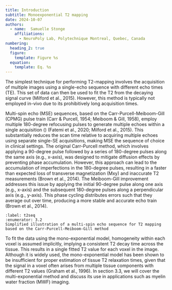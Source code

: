 ```yaml
---
title: Introduction
subtitle: Monoexponential T2 mapping
date: 2024-10-07
authors:
  - name:  Samuelle Stonge
    affiliations:
      - NeuroPoly Lab, Polytechnique Montreal, Quebec, Canada
numbering:
  heading_2: true
  figure:
    template: Figure %s
  equation:
    template: Eq. %s
---
```


The simplest technique for performing T2-mapping involves the acquisition of multiple images using a single-echo sequence with different echo times (TE). This set of data can then be used to fit the T2 from the decaying signal curve (Milford et al., 2015). However, this method is typically not employed in-vivo due to its prohibitively long acquisition times. 

Multi-spin echo (MSE) sequences, based on the Carr-Purcell-Meiboom-Gill (CPMG) pulse train (Carr & Purcell, 1954; Meiboom & Gill, 1958), employ multiple 180-degree refocusing pulses to generate multiple echoes within a single acquisition ([](#t2seq)) (Fatemi et al., 2020; Milford et al., 2015). This substantially reduces the scan time relative to acquiring multiple echoes using separate single-SE acquisitions, making MSE the sequence of choice in clinical settings. 
The original Carr-Purcell method, which involves applying a 90-degree pulse followed by a series of 180-degree pulses along the same axis (e.g., x-axis), was designed to mitigate diffusion effects by preventing phase accumulation. However, this approach can lead to the accumulation of imperfections in the 180-degree pulses, resulting in a faster than expected loss of transverse magnetization (Mxy) and inaccurate T2 measurements (Brown et al., 2014). The Meiboom-Gill improvement addresses this issue by applying the initial 90-degree pulse along one axis (e.g., x-axis) and the subsequent 180-degree pulses along a perpendicular axis (e.g., y-axis). This phase cycling distributes errors such that they average out over time, producing a more stable and accurate echo train (Brown et al., 2014).


```{figure} img/t2_sequence.png
:label: t2seq
:enumerator: 3.2
Simplified illustration of a multi-spin echo sequence for T2 mapping based on the Carr-Purcell-Meiboom-Gill method
```

To fit the data using the mono-exponential model, homogeneity within each voxel is assumed implicitly, implying a consistent T2 decay time across the tissue. This results in a single fitted T2 value for each voxel in the image. Although it is widely used, the mono-exponential model has been shown to be insufficient for proper estimation of tissue T2 relaxation times, given that the signal in a voxel often arises from multiple tissue components with different T2 values (Graham et al., 1996). In section 3.3, we will cover the multi-exponential method and discuss its use in applications such as myelin water fraction (MWF) imaging. 
